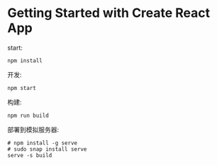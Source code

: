 # Getting Started with Create React App

start:
```
npm install
```

开发: 
```
npm start
```

构建:
```
npm run build
```

部署到模拟服务器:

```
# npm install -g serve
# sudo snap install serve
serve -s build
```